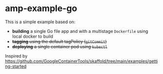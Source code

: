 # amp-example-go

This is a simple example based on:

* **building** a single Go file app and with a multistage `Dockerfile` using local docker to build
* ~~**tagging** using the default tagPolicy (`gitCommit`)~~
* ~~**deploying** a single container pod using `kubectl`~~

Inspired by https://github.com/GoogleContainerTools/skaffold/tree/main/examples/getting-started